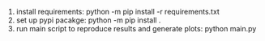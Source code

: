 1. install requirements: python -m pip install -r requirements.txt
2. set up pypi pacakge: python -m pip install .  
3. run main script to reproduce results and generate plots: python main.py